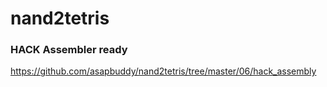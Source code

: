 # nand2tetris

### HACK Assembler ready
https://github.com/asapbuddy/nand2tetris/tree/master/06/hack_assembly
